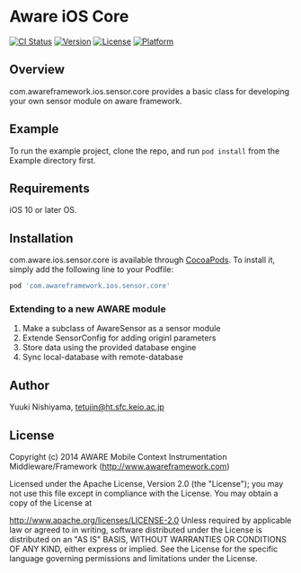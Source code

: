 # Aware iOS Core

[![CI Status](https://img.shields.io/travis/tetujin/com.awareframework.ios.sensor.core.svg?style=flat)](https://travis-ci.org/tetujin/com.awareframework.ios.sensor.core)
[![Version](https://img.shields.io/cocoapods/v/com.awareframework.ios.sensor.core.svg?style=flat)](https://cocoapods.org/pods/com.awareframework.ios.sensor.core)
[![License](https://img.shields.io/cocoapods/l/com.awareframework.ios.sensor.core.svg?style=flat)](https://cocoapods.org/pods/com.awareframework.ios.sensor.core)
[![Platform](https://img.shields.io/cocoapods/p/com.awareframework.ios.sensor.core.svg?style=flat)](https://cocoapods.org/pods/com.awareframework.ios.sensor.core)

## Overview
com.awareframework.ios.sensor.core provides a basic class for developing your own sensor module on aware framework.

## Example

To run the example project, clone the repo, and run `pod install` from the Example directory first.

## Requirements
iOS 10 or later OS.

## Installation

com.aware.ios.sensor.core is available through [CocoaPods](http://cocoapods.org). To install
it, simply add the following line to your Podfile:

```ruby
pod 'com.awareframework.ios.sensor.core'
```

### Extending to a new AWARE module
1. Make a subclass of AwareSensor as a sensor module
2. Extende SensorConfig for adding originl parameters 
3. Store data using the provided database engine
4. Sync local-database with remote-database

## Author
Yuuki Nishiyama, tetujin@ht.sfc.keio.ac.jp

## License
Copyright (c) 2014 AWARE Mobile Context Instrumentation Middleware/Framework (http://www.awareframework.com)

Licensed under the Apache License, Version 2.0 (the "License"); you may not use this file except in compliance with the License. You may obtain a copy of the License at

http://www.apache.org/licenses/LICENSE-2.0
Unless required by applicable law or agreed to in writing, software distributed under the License is distributed on an "AS IS" BASIS, WITHOUT WARRANTIES OR CONDITIONS OF ANY KIND, either express or implied. See the License for the specific language governing permissions and limitations under the License.
